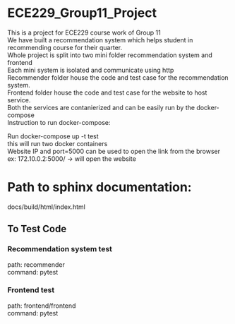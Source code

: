 # ECE229_Group11_Project<br>

This is a project for ECE229 course work of Group 11<br>
We have built a recommendation system which helps student in recommending course for their quarter.<br>
Whole project is split into two mini folder recommendation system and frontend<br>
Each mini system is isolated and communicate using http<br>
Recommender folder house the code and test case for the recommendation system.<br>
Frontend folder house the code and test case for the website to host service.<br>
Both the services are contanierized and can be easily run by the docker-compose<br>
Instruction to run docker-compose:<br>

Run docker-compose up -t test <br>
this will run two docker containers<br>
Website IP and port=5000 can be used to open the link from the browser<br>
ex: 172.10.0.2:5000/ -> will open the website<br>

# Path to sphinx documentation: <br>
docs/build/html/index.html

## To Test Code <br>
### Recommendation system test <br>
path: recommender <br>
command: pytest <br>

### Frontend test <br>
path: frontend/frontend <br>
command: pytest <br>
